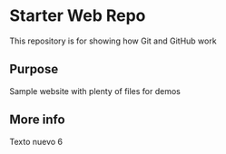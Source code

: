 # Starter Web Repo

This repository is for showing how Git and GitHub work

## Purpose

Sample website with plenty of files for demos

## More info

Texto nuevo 6

